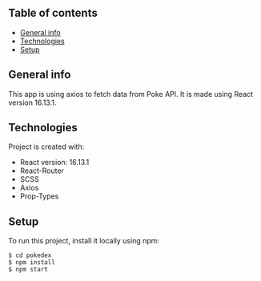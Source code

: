 ## Table of contents

- [General info](#general-info)
- [Technologies](#technologies)
- [Setup](#setup)

## General info

This app is using axios to fetch data from Poke API. It is made using React version 16.13.1.

## Technologies

Project is created with:

- React version: 16.13.1
- React-Router
- SCSS
- Axios
- Prop-Types

## Setup

To run this project, install it locally using npm:

```
$ cd pokedex
$ npm install
$ npm start
```
